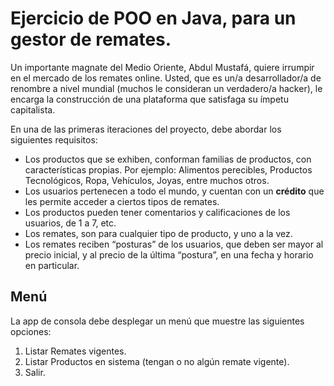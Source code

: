 # Ejercicio de POO en Java, para un gestor de remates.

Un importante magnate del Medio Oriente, Abdul Mustafá, quiere irrumpir en el mercado de los remates online. 
Usted, que es un/a desarrollador/a de renombre a nivel mundial (muchos le consideran un verdadero/a hacker), 
le encarga la construcción de una plataforma que satisfaga su ímpetu capitalista.

En una de las primeras iteraciones del proyecto, debe abordar los siguientes requisitos:

- Los productos que se exhiben, conforman familias de productos, con características propias. 
  Por ejemplo: Alimentos perecibles, Productos Tecnológicos, Ropa, Vehículos, Joyas, entre muchos otros.
- Los usuarios pertenecen a todo el mundo, y cuentan con un **crédito** que les permite acceder a ciertos tipos de remates.
- Los productos pueden tener comentarios y calificaciones de los usuarios, de 1 a 7, etc.
- Los remates, son para cualquier tipo de producto, y uno a la vez. 
- Los remates reciben “posturas” de los usuarios, que deben ser mayor al precio inicial, y al precio de la última “postura”, en una fecha y horario en particular.


## Menú
La app de consola debe desplegar un menú que muestre las siguientes opciones:

1. Listar Remates vigentes.
2. Listar Productos en sistema (tengan o no algún remate vigente).
3. Salir.
